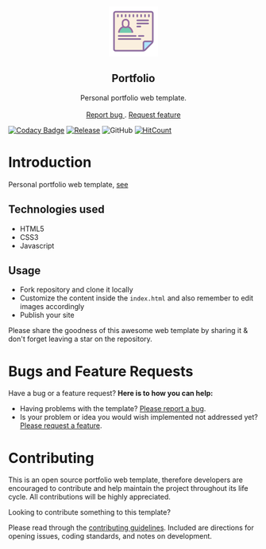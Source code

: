 <p align="center">
    <img src=".github/img/icons8_resume_100px.png" alt="logo">
</p>
<h2 align="center"> Portfolio </h2>
<p align="center">
    Personal portfolio web template.
    <br> <br>
    <a href="https://github.com/wasulabenjamin/wasulabenjamin.github.io/issues/new?template=bug_report.md"> Report bug </a> . 
    <a href="https://github.com/wasulabenjamin/wasulabenjamin.github.io/issues/new?template=feature_request.md"> Request feature </a>
</p>

[![Codacy Badge](https://api.codacy.com/project/badge/Grade/2284be5d7daf4a0fb462c831ed9aced5)](https://app.codacy.com/app/wasulabenjamin/wasulabenjamin.github.io?utm_source=github.com&utm_medium=referral&utm_content=wasulabenjamin/wasulabenjamin.github.io&utm_campaign=Badge_Grade_Dashboard)
[![Release](https://jitpack.io/v/wasulabenjamin/wasulabenjamin.github.io.svg)](https://jitpack.io/#wasulabenjamin/wasulabenjamin.github.io)
![GitHub](https://img.shields.io/github/license/wasulabenjamin/wasulabenjamin.github.io)
[![HitCount](http://hits.dwyl.io/wasulabenjamin/wasulabenjamin.github.io.svg)](http://hits.dwyl.io/wasulabenjamin/wasulabenjamin.github.io)

# Introduction
Personal portfolio web template, [see](https://rebrand.ly/benjah-portfolio)

## Technologies used
- HTML5
- CSS3
- Javascript

## Usage
- Fork repository and clone it locally
- Customize the content inside the `index.html` and also remember to edit images accordingly
- Publish your site

Please share the goodness of this awesome web template by sharing it & don't forget leaving a star on the repository.

# Bugs and Feature Requests
Have a bug or a feature request? **Here is to how you can help:** 
* Having problems with the template? 
[Please report a bug](https://github.com/wasulabenjamin/wasulabenjamin.github.io/issues/new?template=bug_report.md).
* Is your problem or idea you would wish implemented not addressed yet?
[Please request a feature](https://github.com/wasulabenjamin/wasulabenjamin.github.io/issues/new?template=feature_request.md).

# Contributing
This is an open source portfolio web template, therefore developers are encouraged to contribute and help maintain the 
project throughout its life cycle. All contributions will be highly appreciated.

Looking to contribute something to this template?

Please read through the [contributing guidelines](https://github.com/wasulabenjamin/wasulabenjamin.github.io/blob/master/.github/CONTRIBUTING.md). 
Included are directions for opening issues, coding standards, and notes on development.